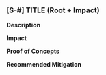 ### [S-#] TITLE (Root + Impact)

**Description**

**Impact**

**Proof of Concepts**

**Recommended Mitigation**
